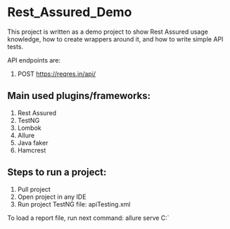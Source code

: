 # Rest_Assured_Demo

This project is written as a demo project to show Rest Assured usage knowledge, how to create wrappers around it, and how to write simple API tests.

API endpoints are:
1. POST https://reqres.in/api/


## Main used plugins/frameworks:
1. Rest Assured
2. TestNG
3. Lombok
4. Allure
5. Java faker
6. Hamcrest


## Steps to run a project:
1. Pull project
2. Open project in any IDE
3. Run project TestNG file: apiTesting.xml

To load a report file, run next command:
allure serve C:<path to allure-results folder>`

